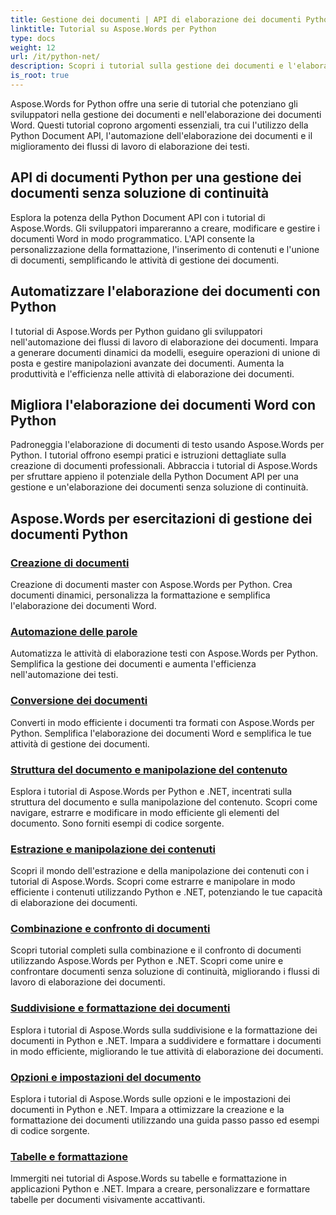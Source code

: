 ```yaml
---
title: Gestione dei documenti | API di elaborazione dei documenti Python Aspose.Words
linktitle: Tutorial su Aspose.Words per Python
type: docs
weight: 12
url: /it/python-net/
description: Scopri i tutorial sulla gestione dei documenti e l'elaborazione testi con Aspose.Words per Python. Automatizza l'elaborazione dei documenti, personalizza la formattazione e crea documenti dinamici.
is_root: true
---
```

Aspose.Words for Python offre una serie di tutorial che potenziano gli sviluppatori nella gestione dei documenti e nell'elaborazione dei documenti Word. Questi tutorial coprono argomenti essenziali, tra cui l'utilizzo della Python Document API, l'automazione dell'elaborazione dei documenti e il miglioramento dei flussi di lavoro di elaborazione dei testi.

## API di documenti Python per una gestione dei documenti senza soluzione di continuità

Esplora la potenza della Python Document API con i tutorial di Aspose.Words. Gli sviluppatori impareranno a creare, modificare e gestire i documenti Word in modo programmatico. L'API consente la personalizzazione della formattazione, l'inserimento di contenuti e l'unione di documenti, semplificando le attività di gestione dei documenti.

## Automatizzare l'elaborazione dei documenti con Python

I tutorial di Aspose.Words per Python guidano gli sviluppatori nell'automazione dei flussi di lavoro di elaborazione dei documenti. Impara a generare documenti dinamici da modelli, eseguire operazioni di unione di posta e gestire manipolazioni avanzate dei documenti. Aumenta la produttività e l'efficienza nelle attività di elaborazione dei documenti.

## Migliora l'elaborazione dei documenti Word con Python

Padroneggia l'elaborazione di documenti di testo usando Aspose.Words per Python. I tutorial offrono esempi pratici e istruzioni dettagliate sulla creazione di documenti professionali. Abbraccia i tutorial di Aspose.Words per sfruttare appieno il potenziale della Python Document API per una gestione e un'elaborazione dei documenti senza soluzione di continuità.

## Aspose.Words per esercitazioni di gestione dei documenti Python
### [Creazione di documenti](./document-creation/)
Creazione di documenti master con Aspose.Words per Python. Crea documenti dinamici, personalizza la formattazione e semplifica l'elaborazione dei documenti Word.
### [Automazione delle parole](./word-automation/)
Automatizza le attività di elaborazione testi con Aspose.Words per Python. Semplifica la gestione dei documenti e aumenta l'efficienza nell'automazione dei testi.
### [Conversione dei documenti](./document-conversion/)
Converti in modo efficiente i documenti tra formati con Aspose.Words per Python. Semplifica l'elaborazione dei documenti Word e semplifica le tue attività di gestione dei documenti. 
### [Struttura del documento e manipolazione del contenuto](./document-structure-and-content-manipulation/)
Esplora i tutorial di Aspose.Words per Python e .NET, incentrati sulla struttura del documento e sulla manipolazione del contenuto. Scopri come navigare, estrarre e modificare in modo efficiente gli elementi del documento. Sono forniti esempi di codice sorgente.
### [Estrazione e manipolazione dei contenuti](./content-extraction-and-manipulation/)
Scopri il mondo dell'estrazione e della manipolazione dei contenuti con i tutorial di Aspose.Words. Scopri come estrarre e manipolare in modo efficiente i contenuti utilizzando Python e .NET, potenziando le tue capacità di elaborazione dei documenti.
### [Combinazione e confronto di documenti](./document-combining-and-comparison/)
Scopri tutorial completi sulla combinazione e il confronto di documenti utilizzando Aspose.Words per Python e .NET. Scopri come unire e confrontare documenti senza soluzione di continuità, migliorando i flussi di lavoro di elaborazione dei documenti.
### [Suddivisione e formattazione dei documenti](./document-splitting-and-formatting/)
Esplora i tutorial di Aspose.Words sulla suddivisione e la formattazione dei documenti in Python e .NET. Impara a suddividere e formattare i documenti in modo efficiente, migliorando le tue attività di elaborazione dei documenti. 
### [Opzioni e impostazioni del documento](./document-options-and-settings/)
Esplora i tutorial di Aspose.Words sulle opzioni e le impostazioni dei documenti in Python e .NET. Impara a ottimizzare la creazione e la formattazione dei documenti utilizzando una guida passo passo ed esempi di codice sorgente.
### [Tabelle e formattazione](./tables-and-formatting/)
Immergiti nei tutorial di Aspose.Words su tabelle e formattazione in applicazioni Python e .NET. Impara a creare, personalizzare e formattare tabelle per documenti visivamente accattivanti. 